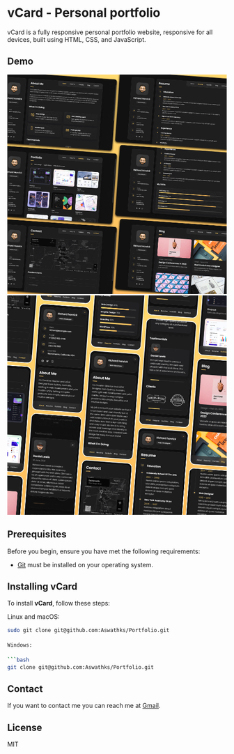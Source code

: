 # vCard - Personal portfolio



vCard is a fully responsive personal portfolio website, responsive for all devices, built using HTML, CSS, and JavaScript.

## Demo

![vCard Desktop Demo](./website-demo-image/desktop.png "Desktop Demo")
![vCard Mobile Demo](./website-demo-image/mobile.png "Mobile Demo")

## Prerequisites

Before you begin, ensure you have met the following requirements:

* [Git](https://git-scm.com/downloads "Download Git") must be installed on your operating system.

## Installing vCard

To install **vCard**, follow these steps:

Linux and macOS:

```bash
sudo git clone git@github.com:Aswathks/Portfolio.git

Windows:

```bash
git clone git@github.com:Aswathks/Portfolio.git
```

## Contact

If you want to contact me you can reach me at [Gmail](shanthiaswath05@gmail.com).

## License

MIT
